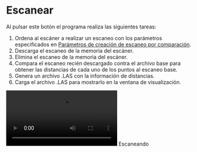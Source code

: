 # Escanear

Al pulsar este botón el programa realiza las siguientes tareas:

1. Ordena al escáner a realizar un escaneo con los parámetros especificados en [Parámetros de creación de escaneo por comparación](/lot-of-points-cc/interfaz-de-usuario/archivo/opciones/parametros-de-creacion-de-escaneo-por-comparacion.md).
2. Descarga el escaneo de la memoria del escáner.
3. Elimina el escaneo de la memoria del escáner.
4. Compara el escaneo recién descargado contra el archivo base para obtener las distancias de cada uno de los puntos al escaneo base.
5. Genera un archivo .LAS con la información de distancias.
6. Carga el archivo .LAS para mostrarlo en la ventana de visualización.

<video controls><source src="https://digi21.blob.core.windows.net/videos-ayuda/EscanearLOPCC.mp4" type="video/mp4"></video>
Escaneando

